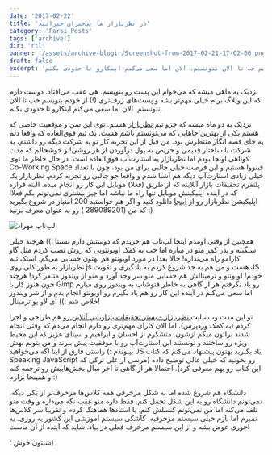 ```yaml
---
date: '2017-02-22'
title: 'در نظربازار ما بی‌خبران حیرانند'
category: 'Farsi Posts'
tags: ['archive']
dir: 'rtl'
banner: '/assets/archive-blogir/Screenshot-from-2017-02-21-17-02-06.png'
draft: false
excerpt: 'نزدیک یه ماهی میشه که می‌خوام این پست رو بنویسم. هی عقب می‌افتاد. دوست دارم که این وبلاگ برام خیلی مهم‌تر بشه و پست‌های ژرف‌تری (!) از خودم بنویسم خب تا الان نتونستم. الان اما سعی می‌کنم اینکارو تا حدودی بکنم.'
---
```


نزدیک یه ماهی میشه که می‌خوام این پست رو بنویسم. هی عقب می‌افتاد. دوست دارم که این وبلاگ برام خیلی مهم‌تر بشه و پست‌های ژرف‌تری (!) از خودم بنویسم خب تا الان نتونستم. الان اما سعی می‌کنم اینکارو تا حدودی بکنم.

نزدیک به دو ماه میشه که جزو تیم [نظربازار](https://www.nazarbazaar.ir/) هستم. توی این سن و موقعیت خاصی که هستم یکی از بهترین جاهایی که می‌تونستم باشم هست. یک تیم فوق‌العاده که واقعا دلم یه جای قصه انگار منتظرش بود. من قبل از این تجربه کار تو یه شرکت دیگه رو داشتم، یه شرکت با ساختار قدیمی و حریص به پول درآوردن از هر روشی! و خوشحالم که مدت کوتاهی اونجا بودم اما نظربازار یه استارت‌آپ فوق‌العاده است. در حال حاظر ما توی Co-Working Space فینووا هستیم و این فرصت خیلی جالبی برای من بود، چون با تعداد خیلی زیادی استارت‌آپ‌ دیگه هم آشنا شدم و واقعا جو جالبی رو تجربه کردم. نظربازار یک پلتفرم تحقیقات بازار آنلاینه که از طریق (فعلا) موبایل این کار رو انجام میده. البته قراره که در آینده اپلیکینش موبایل تنها راه ما نباشه اما چیز بیشتری نمی‌تونم بگم فعلا! اپلیکیشن نظربازار رو از [اینجا](https://cafebazaar.ir/app/ir.nazarbazaar.app/?l=fa) دانلود کنید و اگر هم خواستید 200 امتیاز در شروع بگیرید کد من (289089201 ) رو به عنوان معرف بزنید :)

![لپ‌تاپ مهراد](/assets/archive-blogir/photo-2017-02-28-17-35-43.jpg)

همچنین از وقتی اومدم اینجا لپ‌تاپ هم خریدم که دوستش دارم نسبتا :)) هرچند خیلی سنگینه و پدر کمر منو در میاره اما خب به کمک اوبونتویی که روش نصب کردم مثل گاو کارامو راه می‌ندازه! حالا بعدا در مورد اوبونتو هم بهتون حسابی می‌گم. استک تیم نظربازار به طور کلی روی js هست و من هم به جد شروع کردم به یادگیری و تقویت JS خودم! اوبونتو و ترمینالش هم حسابی منو سر وجد آورد و منو از ویندوز متنفر کرد! هرچند چون هنوز کار با Gimp رو یاد نگرفتم هر از گاهی به خاطر فتوشاپ به ویندوز روی میارم اما سعی می‌کنم در آینده این کار رو هم یاد بگیرم رو اوبونتو انجام بدم و از شر ویندوز خلاص شم :)) آی لاو یو ترمینال!

تو این مدت وب‌سایت[ نظربازاز - بستر تحقیقات بازاریابی آنلاین ](https://www.nazarbazaar.ir/)رو هم طراحی و اجرا کردم (به کمک وردپرس). اما الان کارای مهم‌تری رو دارم انجام می‌دم که وقتی انجام شدند براتون میگم ازشون. متشکرم از احسان و ابراهیم و سینای عزیز که این محیط ویژه رو ساختند و تونستند این استارت‌آپ رو با موفقیت پیش ببرند و من بتونم بهش بپیوندم :) راستی فارق از اینا اگه می‌خواهید ‌JS یاد بگیرید بهتون پیشنهاد می‌کنم که کتاب Speaking JavaScript رو بخونید که خیلی عالی توضیح داده (مرسی ار علی ترکی که این کتاب رو بهم معرفی کرد). احتمالا هر از گاهی تا آخر سال بخش‌هاییش رو ترجمه کنم و همینجا بزارم :)

دانشگاه هم شروع شده اما به شکل مزخرفی همه کلاس‌ها مزخرف‌تر از یکی دیگه. نمی‌تونم دانشگاه رو به این شکل تحمل کنم. فقط داره منو عقب نگه می‌داره و وقت منو تلف می‌کنه اما من نمی‌تونم کنسلش کنم. با استاد‌ها هماهنگ کردم و تقریبا سر کلاس‌ها نمیرم اما بازم خیلی سیستم مزخرفیه. کاشکی سیستم آموزشی این کشور یه روزی،‌ یه جوری عوض بشه و از این سیستم مزخرف فعلی در بیاد. شاید که آینده از آن ماست!

شبتون خوش ؛)
